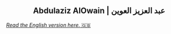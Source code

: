 <h2 align="center">Abdulaziz AlOwain | عبد العزيز العوين</h3>
<a href="github.com/AlOwain/AlOwain/blob/english/README.md" align="left">
<i>Read the English version here.</i> 🇬🇧
</a>
<p align="right">

</p>
